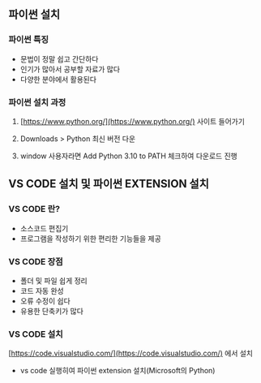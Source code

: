 ## 파이썬 설치

### **파이썬 특징**

- 문법이 정말 쉽고 간단하다
- 인기가 많아서 공부할 자료가 많다
- 다양한 분야에서 활용된다

### 파이썬 설치 과정

1. [https://www.python.org/](https://www.python.org/) 사이트 들어가기
2. Downloads > Python 최신 버전 다운
    
3. window 사용자라면 Add Python 3.10 to PATH 체크하여 다운로드 진행


## VS CODE 설치 및 파이썬 EXTENSION 설치

### **VS** CODE **란?**

- 소스코드 편집기
- 프로그램을 작성하기 위한 편리한 기능들을 제공

### **VS** CODE **장점**

- 폴더 및 파일 쉽게 정리
- 코드 자동 완성
- 오류 수정이 쉽다
- 유용한 단축키가 많다

### VS CODE 설치

[https://code.visualstudio.com/](https://code.visualstudio.com/) 에서 설치

- vs code 실행히여 파이썬 extension 설치(Microsoft의 Python)
    
